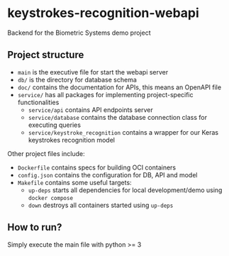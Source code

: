 # keystrokes-recognition-webapi
Backend for the Biometric Systems demo project

## Project structure

* `main` is the executive file for start the webapi server
* `db/` is the directory for database schema
* `doc/` contains the documentation for APIs, this means an OpenAPI file
* `service/` has all packages for implementing project-specific functionalities
	* `service/api` contains API endpoints server
	* `service/database` contains the database connection class for executing queries
	* `service/keystroke_recognition` contains a wrapper for our Keras keystrokes recognition model

Other project files include:
* `Dockerfile` contains specs for building OCI containers
* `config.json` contains the configuration for DB, API and model
* `Makefile` contains some useful targets:
	* `up-deps` starts all dependencies for local development/demo using `docker compose`
	* `down` destroys all containers started using `up-deps`

## How to run?
Simply execute the main file with python >= 3